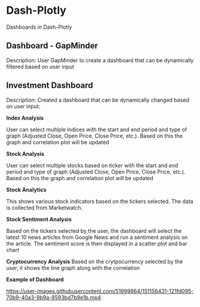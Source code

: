 # Dash-Plotly
Dashboards in Dash-Plotly

## Dashboard - GapMinder
Description: User GapMinder to create a dashboard that can be dynamically filtered based on user input

## Investment Dashboard
Description: Created a dashboard that can be dynamically changed based on user input:

**Index Analysis**

User can select multiple indices with the start and end period and type of graph (Adjusted Close, Open Price, Close Price, etc.). Based on this the graph and correlation plot will be updated

**Stock Analysis**

User can select multiple stocks based on ticker with the start and end period and type of graph (Adjusted Close, Open Price, Close Price, etc.). Based on this the graph and correlation plot will be updated

**Stock Analytics**

This shows various stock indicators based on the tickers selected. The data is collected from Marketwatch. 

**Stock Sentiment Analysis**

Based on the tickers selected by the user, the dashboard will select the latest 10 news articles from Google News and run a sentiment analysis on the article. The sentiment score is then displayed in a scatter plot and bar chart

**Cryptocurrency Analysis**
Based on the crytpocurrency selected by the user, it shows the line graph along with the correlation

**Example of Dashboard**

https://user-images.githubusercontent.com/51999864/151156431-121fd095-70b9-40a3-9b9a-8593bd7b9e1b.mp4




